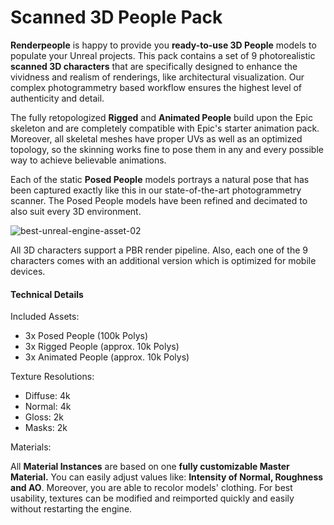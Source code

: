 # Scanned 3D People Pack

**Renderpeople** is happy to provide you **ready-to-use 3D People** models to populate your Unreal projects. This pack contains a set of 9 photorealistic **scanned 3D characters** that are specifically designed to enhance the vividness and realism of renderings, like architectural visualization. Our complex photogrammetry based workflow ensures the highest level of authenticity and detail.

The fully retopologized **Rigged** and **Animated People** build upon the Epic skeleton and are completely compatible with Epic's starter animation pack. Moreover, all skeletal meshes have proper UVs as well as an optimized topology, so the skinning works fine to pose them in any and every possible way to achieve believable animations.

Each of the static **Posed People** models portrays a natural pose that has been captured exactly like this in our state-of-the-art photogrammetry scanner. The Posed People models have been refined and decimated to also suit every 3D environment.

![best-unreal-engine-asset-02](https://www.pixstacks.com/wp-content/uploads/VR/best-unreal-engine-assets/best-unreal-engine-asset-02-1.jpg)

All 3D characters support a PBR render pipeline. Also, each one of the 9 characters comes with an additional version which is optimized for mobile devices.

#### Technical Details

Included Assets:

* 3x Posed People \(100k Polys\)
* 3x Rigged People \(approx. 10k Polys\)
* 3x Animated People \(approx. 10k Polys\)

Texture Resolutions:

* Diffuse: 4k
* Normal: 4k
* Gloss: 2k
* Masks: 2k

Materials:

All **Material Instances** are based on one **fully customizable Master Material.** You can easily adjust values like: **Intensity of Normal, Roughness and AO**. Moreover, you are able to recolor models' clothing. For best usability, textures can be modified and reimported quickly and easily without restarting the engine.

